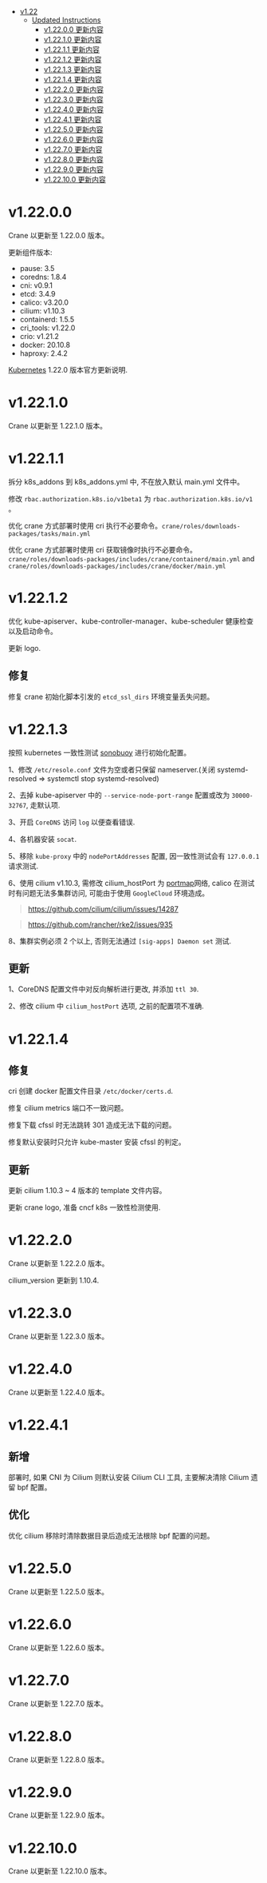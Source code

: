 - [v1.22](#v122)
  - [Updated Instructions](#updated-instructions)
    - [v1.22.0.0 更新内容](#v12200)
    - [v1.22.1.0 更新内容](#v12210)
    - [v1.22.1.1 更新内容](#v12211)
    - [v1.22.1.2 更新内容](#v12212)
    - [v1.22.1.3 更新内容](#v12213)
    - [v1.22.1.4 更新内容](#v12214)
    - [v1.22.2.0 更新内容](#v12220)
    - [v1.22.3.0 更新内容](#v12230)
    - [v1.22.4.0 更新内容](#v12240)
    - [v1.22.4.1 更新内容](#v12241)
    - [v1.22.5.0 更新内容](#v12250)
    - [v1.22.6.0 更新内容](#v12260)
    - [v1.22.7.0 更新内容](#v12270)
    - [v1.22.8.0 更新内容](#v12280)
    - [v1.22.9.0 更新内容](#v12290)
    - [v1.22.10.0 更新内容](#v122100)

# v1.22.0.0

Crane 以更新至 1.22.0.0 版本。

更新组件版本:
 * pause:      3.5
 * coredns:    1.8.4
 * cni:        v0.9.1
 * etcd:       3.4.9
 * calico:     v3.20.0
 * cilium:     v1.10.3
 * containerd: 1.5.5
 * cri_tools:  v1.22.0
 * crio:       v1.21.2
 * docker:     20.10.8
 * haproxy:    2.4.2

[Kubernetes](https://github.com/kubernetes/kubernetes/blob/master/CHANGELOG/CHANGELOG-1.22.md) 1.22.0 版本官方更新说明.

# v1.22.1.0

Crane 以更新至 1.22.1.0 版本。

# v1.22.1.1

拆分 k8s_addons 到 k8s_addons.yml 中, 不在放入默认 main.yml 文件中。

修改 `rbac.authorization.k8s.io/v1beta1` 为 `rbac.authorization.k8s.io/v1` 。

优化 crane 方式部署时使用 cri 执行不必要命令。`crane/roles/downloads-packages/tasks/main.yml`

优化 crane 方式部署时使用 cri 获取镜像时执行不必要命令。`crane/roles/downloads-packages/includes/crane/containerd/main.yml` and `crane/roles/downloads-packages/includes/crane/docker/main.yml`

# v1.22.1.2

优化 kube-apiserver、kube-controller-manager、kube-scheduler 健康检查以及启动命令。

更新 logo.

## 修复

修复 crane 初始化脚本引发的 `etcd_ssl_dirs` 环境变量丢失问题。

# v1.22.1.3

按照 kubernetes 一致性测试 [sonobuoy](https://github.com/vmware-tanzu/sonobuoy) 进行初始化配置。

1、修改 `/etc/resole.conf` 文件为空或者只保留 nameserver.(关闭 systemd-resolved => systemctl stop systemd-resolved)

2、去掉 kube-apiserver 中的 `--service-node-port-range` 配置或改为 `30000-32767`, 走默认项.

3、开启 `CoreDNS` 访问 `log` 以便查看错误.

4、各机器安装 `socat`.

5、移除 `kube-proxy` 中的 `nodePortAddresses` 配置, 因一致性测试会有 `127.0.0.1` 请求测试.

6、使用 cilium v1.10.3, 需修改 cilium_hostPort 为 [portmap](https://github.com/cilium/cilium/blob/master/Documentation/gettingstarted/cni-chaining-portmap.rst#portmap-hostport)网络, calico 在测试时有问题无法多集群访问, 可能由于使用 `GoogleCloud` 环境造成。

> https://github.com/cilium/cilium/issues/14287

> https://github.com/rancher/rke2/issues/935

8、集群实例必须 2 个以上, 否则无法通过 `[sig-apps] Daemon set` 测试.

## 更新

1、CoreDNS 配置文件中对反向解析进行更改, 并添加 `ttl 30`.

2、修改 cilium 中 `cilium_hostPort` 选项, 之前的配置项不准确.

# v1.22.1.4

## 修复

cri 创建 docker 配置文件目录 `/etc/docker/certs.d`.

修复 cilium metrics 端口不一致问题。

修复下载 cfssl 时无法跳转 301 造成无法下载的问题。

修复默认安装时只允许 kube-master 安装 cfssl 的判定。

## 更新

更新 cilium 1.10.3 ~ 4 版本的 template 文件内容。

更新 crane logo, 准备 cncf k8s 一致性检测使用.


# v1.22.2.0

Crane 以更新至 1.22.2.0 版本。

cilium_version 更新到 1.10.4.


# v1.22.3.0

Crane 以更新至 1.22.3.0 版本。

# v1.22.4.0

Crane 以更新至 1.22.4.0 版本。

# v1.22.4.1

## 新增

部署时, 如果 CNI 为 Cilium 则默认安装 Cilium CLI 工具, 主要解决清除 Cilium 遗留 bpf 配置。

## 优化

优化 cilium 移除时清除数据目录后造成无法根除 bpf 配置的问题。

# v1.22.5.0

Crane 以更新至 1.22.5.0 版本。

# v1.22.6.0

Crane 以更新至 1.22.6.0 版本。

# v1.22.7.0

Crane 以更新至 1.22.7.0 版本。

# v1.22.8.0

Crane 以更新至 1.22.8.0 版本。

# v1.22.9.0

Crane 以更新至 1.22.9.0 版本。

# v1.22.10.0

Crane 以更新至 1.22.10.0 版本。